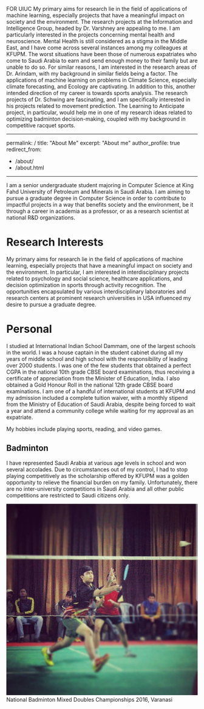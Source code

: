 FOR UIUC
My primary aims for research lie in the field of applications of machine learning, especially projects that have a meaningful impact on society and the environment. The research projects at the Information and Intelligence Group, headed by Dr. Varshney are appealing to me. I am particularly interested in the projects concerning mental health and neuroscience. Mental Health is still considered as a stigma in the Middle East, and I have come across several instances among my colleagues at KFUPM. The worst situations have been those of numerous expatriates who come to Saudi Arabia to earn and send enough money to their family but are unable to do so. For similar reasons, I am interested in the research areas of  Dr. Arindam, with my background in similar fields being a factor. The applications of machine learning on problems in Climate Science, especially climate forecasting, and Ecology are captivating. In addition to this, another intended direction of my career is towards sports analysis. The research projects of Dr. Schwing are fascinating, and I am specifically interested in his projects related to movement prediction. The Learning to Anticipate project, in particular, would help me in one of my research ideas related to optimizing badminton decision-making, coupled with my background in competitive racquet sports. 

---
permalink: /
title: "About Me"
excerpt: "About me"
author_profile: true
redirect_from: 
  - /about/
  - /about.html
---

I am a senior undergraduate student majoring in Computer Science at King Fahd University of Petroleum and Minerals in Saudi Arabia. I am aiming to pursue a graduate degree in Computer Science in order to contribute to impactful projects in a way that benefits society and the environment, be it through a career in academia as a professor, or as a research scientist at national R&D organizations. 

Research Interests
======
My primary aims for research lie in the field of applications of machine learning, especially projects that have a meaningful impact on society and the environment. In particular, I am interested in interdisciplinary projects related to psychology and social science, healthcare applications, and decision optimization in sports through activity recognition. The opportunities encapsulated by various interdisciplinary laboratories and research centers at prominent research universities in USA influenced my desire to pursue a graduate degree. 

Personal
======
I studied at International Indian School Dammam, one of the largest schools in the world. I was a house captain in the student cabinet during all my years of middle school and high school with the responsibility of leading over 2000 students. I was one of the few students that obtained a perfect CGPA in the national 10th grade CBSE board examinations, thus receiving a certificate of appreciation from the Minister of Education, India. I also obtained a Gold Honour Roll in the national 12th grade CBSE board examinations. I am one of a handful of international students at KFUPM and my admission included a complete tuition waiver, with a monthly stipend from the Ministry of Education of Saudi Arabia, despite being forced to wait a year and attend a community college while waiting for my approval as an expatriate.

My hobbies include playing sports, reading, and video games.


Badminton
------
I have represented Saudi Arabia at various age levels in school and won several accolades. Due to circumstances out of my control, I had to stop playing competitively as the scholarship offered by KFUPM was a golden opportunity to relieve the financial burden on my family. Unfortunately, there are no inter-university competitions in Saudi Arabia and all other public competitions are restricted to Saudi citizens only.

![National Badminton Mixed Doubles Championships 2016, Varanasi](/images/badminton.jpeg)
National Badminton Mixed Doubles Championships 2016, Varanasi

